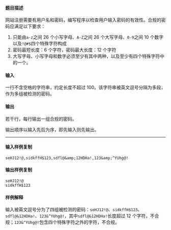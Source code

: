 #### 题目描述

网站注册需要有用户名和密码，编写程序以检查用户输入密码的有效性。合规的密码应满足以下要求：

1.  只能由`a-z`之间 26 个小写字母、`A-Z`之间 26 个大写字母、`0-9`之间 10 个数字以及`!@#$`四个特殊字符构成
2.  密码最短长度：6 个字符，密码最大长度：12 个字符
3.  大写字母、小写字母和数字必须至少有其中两种，以及至少有四个特殊字符中的一个。

#### 输入

一行不含空格的字符串，约定长度不超过 100。该字符串被英文逗号分隔为多段，作为多组被检测的密码。

#### 输出

若干行，每行输出一组合规的密码。

输出顺序以输入先后为序，即先输入则先输出。

___

#### 输入样例复制

```
seHJ12!@,sidkffH$123,sdfl@&amp;12HDHa!,123&amp;^YUhg@!
```

#### 输出样例复制

```
seHJ12!@
sidkffH$123
```

#### 样例解释

输入被英文逗号分为了四组被检测的密码：`seHJ12!@`、`sidkffH$123`、`sdfl@&12HDHa!`、`123&^YUhg@!`，其中`sdfl@&12HDHa!`长度超过 12 个字符，不合规；`123&^YUhg@!`包含四个特殊字符之外的字符，不合规。